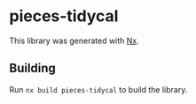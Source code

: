 # pieces-tidycal

This library was generated with [Nx](https://nx.dev).

## Building

Run `nx build pieces-tidycal` to build the library.
